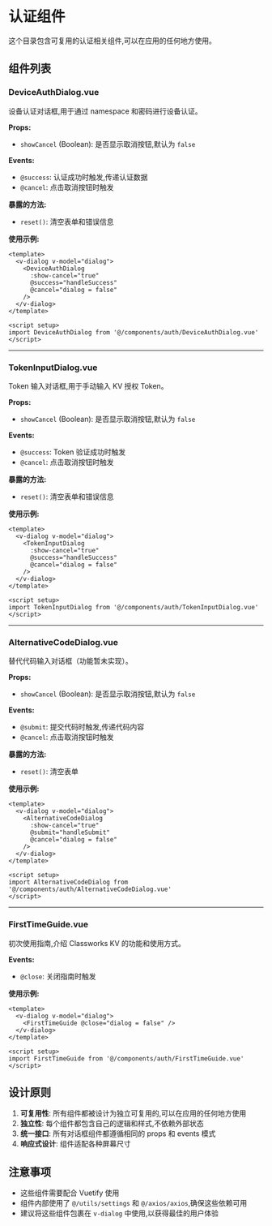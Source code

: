 # 认证组件

这个目录包含可复用的认证相关组件,可以在应用的任何地方使用。

## 组件列表

### DeviceAuthDialog.vue
设备认证对话框,用于通过 namespace 和密码进行设备认证。

**Props:**
- `showCancel` (Boolean): 是否显示取消按钮,默认为 `false`

**Events:**
- `@success`: 认证成功时触发,传递认证数据
- `@cancel`: 点击取消按钮时触发

**暴露的方法:**
- `reset()`: 清空表单和错误信息

**使用示例:**
```vue
<template>
  <v-dialog v-model="dialog">
    <DeviceAuthDialog
      :show-cancel="true"
      @success="handleSuccess"
      @cancel="dialog = false"
    />
  </v-dialog>
</template>

<script setup>
import DeviceAuthDialog from '@/components/auth/DeviceAuthDialog.vue'
</script>
```

---

### TokenInputDialog.vue
Token 输入对话框,用于手动输入 KV 授权 Token。

**Props:**
- `showCancel` (Boolean): 是否显示取消按钮,默认为 `false`

**Events:**
- `@success`: Token 验证成功时触发
- `@cancel`: 点击取消按钮时触发

**暴露的方法:**
- `reset()`: 清空表单和错误信息

**使用示例:**
```vue
<template>
  <v-dialog v-model="dialog">
    <TokenInputDialog
      :show-cancel="true"
      @success="handleSuccess"
      @cancel="dialog = false"
    />
  </v-dialog>
</template>

<script setup>
import TokenInputDialog from '@/components/auth/TokenInputDialog.vue'
</script>
```

---

### AlternativeCodeDialog.vue
替代代码输入对话框（功能暂未实现）。

**Props:**
- `showCancel` (Boolean): 是否显示取消按钮,默认为 `false`

**Events:**
- `@submit`: 提交代码时触发,传递代码内容
- `@cancel`: 点击取消按钮时触发

**暴露的方法:**
- `reset()`: 清空表单

**使用示例:**
```vue
<template>
  <v-dialog v-model="dialog">
    <AlternativeCodeDialog
      :show-cancel="true"
      @submit="handleSubmit"
      @cancel="dialog = false"
    />
  </v-dialog>
</template>

<script setup>
import AlternativeCodeDialog from '@/components/auth/AlternativeCodeDialog.vue'
</script>
```

---

### FirstTimeGuide.vue
初次使用指南,介绍 Classworks KV 的功能和使用方式。

**Events:**
- `@close`: 关闭指南时触发

**使用示例:**
```vue
<template>
  <v-dialog v-model="dialog">
    <FirstTimeGuide @close="dialog = false" />
  </v-dialog>
</template>

<script setup>
import FirstTimeGuide from '@/components/auth/FirstTimeGuide.vue'
</script>
```

## 设计原则

1. **可复用性**: 所有组件都被设计为独立可复用的,可以在应用的任何地方使用
2. **独立性**: 每个组件都包含自己的逻辑和样式,不依赖外部状态
3. **统一接口**: 所有对话框组件都遵循相同的 props 和 events 模式
4. **响应式设计**: 组件适配各种屏幕尺寸

## 注意事项

- 这些组件需要配合 Vuetify 使用
- 组件内部使用了 `@/utils/settings` 和 `@/axios/axios`,确保这些依赖可用
- 建议将这些组件包裹在 `v-dialog` 中使用,以获得最佳的用户体验
